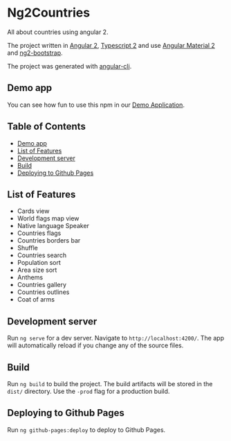 # Ng2Countries
All about countries using angular 2.

The project written in [Angular 2](https://angular.io), [Typescript 2](https://www.typescriptlang.org) and use [Angular Material 2](https://material.angular.io) and [ng2-bootstrap](https://valor-software.com/ng2-bootstrap).

The project was generated with [angular-cli](https://github.com/angular/angular-cli).

## Demo app
You can see how fun to use this npm in our [Demo Application](https://dormd.github.io/ng2-countries). 

## Table of Contents
* [Demo app](#demo-app)
* [List of Features](#list-of-features)
* [Development server](#development-server)
* [Build](#build)
* [Deploying to Github Pages](#deploying-to-github-pages)

## List of Features
* Cards view
* World flags map view
* Native language Speaker
* Countries flags
* Countries borders bar
* Shuffle
* Countries search
* Population sort
* Area size sort
* Anthems
* Countries gallery
* Countries outlines
* Coat of arms



## Development server
Run `ng serve` for a dev server. Navigate to `http://localhost:4200/`. The app will automatically reload if you change any of the source files.

## Build
Run `ng build` to build the project. The build artifacts will be stored in the `dist/` directory. Use the `-prod` flag for a production build.

## Deploying to Github Pages
Run `ng github-pages:deploy` to deploy to Github Pages.

